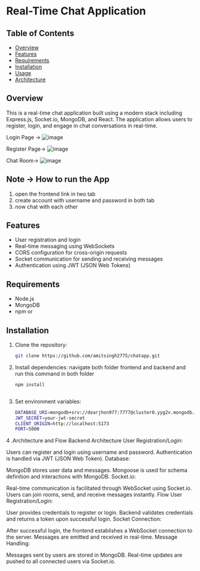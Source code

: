 # Real-Time Chat Application

## Table of Contents

- [Overview](#overview)
- [Features](#features)
- [Requirements](#requirements)
- [Installation](#installation)
- [Usage](#usage)
- [Architecture](#architecture)

## Overview

This is a real-time chat application built using a modern stack including Express.js, Socket.io, MongoDB, and React. The application allows users to register, login, and engage in chat conversations in real-time.

Login Page -> 
 ![image](https://github.com/user-attachments/assets/e28ea22d-943d-4376-b2f0-febfdd52cdf9)

Register Page->
![image](https://github.com/user-attachments/assets/75be2ca3-44e6-4b83-b31c-e51c9f094de7)

Chat Room-> 
![image](https://github.com/user-attachments/assets/e03b1288-e7c1-4416-9248-c2221b0367a1)




## Note -> How to run the App
1. open the frontend link in two tab
2. create account with username and password in both tab
3. now chat with each other
   


## Features

- User registration and login
- Real-time messaging using WebSockets
- CORS configuration for cross-origin requests
- Socket communication for sending and receiving messages
- Authentication using JWT (JSON Web Tokens)

## Requirements

- Node.js 
- MongoDB 
- npm or

## Installation

1. Clone the repository:
   ```bash
   git clone https://github.com/amitsingh2775/chatapp.git
   

2. Install dependencies: navigate both folder frontend and backend and run this command in both folder
   ```bash
   npm install

   

3. Set environment variables:
   ```bash
   DATABASE_URI=mongodb+srv://dearjhon977:7777@cluster0.yyg2v.mongodb.net/?retryWrites=true&w=majority&appName=Cluster0
   JWT_SECRET=your-jwt-secret
   CLIENT_ORIGIN=http://localhost:5173
   PORT=5000

4 .Architecture and Flow
 Backend Architecture
 User Registration/Login:

Users can register and login using username and password.
Authentication is handled via JWT (JSON Web Token).
Database:

MongoDB stores user data and messages.
Mongoose is used for schema definition and interactions with MongoDB.
Socket.io:

Real-time communication is facilitated through WebSocket using Socket.io.
Users can join rooms, send, and receive messages instantly.
Flow
User Registration/Login:

User provides credentials to register or login.
Backend validates credentials and returns a token upon successful login.
Socket Connection:

After successful login, the frontend establishes a WebSocket connection to the server.
Messages are emitted and received in real-time.
Message Handling:

Messages sent by users are stored in MongoDB.
Real-time updates are pushed to all connected users via Socket.io.


